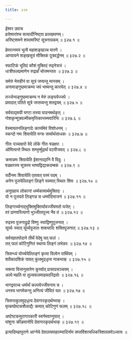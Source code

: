 ```yaml
---
title: ३२७

---
```

ईश्वर उवाच  
व्रतेश्वरांश्च सत्यादीनिष्ट्वा व्रतसम्र्पणम्।  
अरिष्टशमने शस्तमरिष्टं सूत्रनायकम् ॥ ३२७.१ ॥  
  
हेमरत्नमयं भूत्यै महाशङ्खञ्च मारणे ।  
आप्यायने शङ्खसूत्रं मौक्तिकं पूत्रवर्द्धनम् ॥ ३२७.२ ॥  
  
स्फाटिकं भूतिदं कौशं मुक्तिदं रुद्रनेत्रजं ।  
धात्रीफलप्रमाणेन रुद्राक्षँ चोत्तमन्ततः ॥ ३२७.३ ॥  
  
समेरुं मेरुहीनं वा सूत्रं जप्यन्तु मानसम् ।  
अनामाङ्गुष्ठमाक्रम्य जपं भाष्यन्तु कारयेत् ॥ ३२७.४ ॥  
  
तर्ज्जन्यङ्गुष्ठमाक्रम्य न मेरुं लङ्घयेज्जपे ।  
प्रमादात् पतिते सूत्रे जप्तव्यन्तु शतद्वयम् ॥ ३२७.५ ॥  
  
सर्ववाद्यमयी घण्टा तस्या वादनमर्थकृत् ।  
गोशकृन्मूत्रवल्मीकमृत्तिकाभस्मवारिभिः ॥ ३२७.६ ॥  
  
वेस्मायतनलिङ्गादेः कार्य्यमेवं विशोधनम् ।  
स्कन्दो नमः शिवायेति मन्त्रः सर्व्वार्थसाधकः ॥ ३२७.७ ॥  
  
गीतः पञ्चाक्षरो वेदे लोके गीतः षडक्षरः ।  
ओमित्यन्ते स्थितः शम्भुर्म्मुद्रार्थं वटवीजवत् ॥ ३२७.८ ॥  
  
क्रमान्नमः शिवायेति ईशानाद्यानि वै विदुः ।  
षडक्षरस्य सूत्रस्य भाष्यद्विद्याकदम्बकं ॥ ३२७.९ ॥  
  
यदोँनमः शिवायेति एतावत् परमं पदम् ।  
अनेन पूजयेल्लिङ्गं लिङ्गे यस्मात् स्थितः शिवः ॥ ३२७.१० ॥  
  
अनुग्रहाय लोकानां धर्म्मकामार्थमुक्तिदः ।  
यो न पूजयते लिङ्गन्न स धर्म्मादिभाजनं ॥ ३२७.११ ॥  
  
लिङ्गार्च्चनाद्भुक्तिमुक्तिर्यावज्जीवमतो यजेत् ।  
वरं प्राणपरित्यागो भुञ्जीतापूज्य नैव तं ॥ ३२७.१२ ॥  
  
रुद्रस्य पूजनाद्रुद्रो विष्णुः स्याद्विष्णुपूजनात् ।  
सूर्य्यः स्यात् सूर्य्यपूजातः शक्त्यादिः शक्तिपूजनात् ॥ ३२७.१३ ॥  
  
सर्वयज्ञतपोदाने तीर्थे वेदेषु यत् फलं ।  
तत् फलं कोटिगुणितं स्थाप्य लिङ्गं लभेन्नरः ॥ ३२७.१४ ॥  
  
त्रिसन्ध्यं योर्च्चयेल्लिङ्गं कृत्वा विल्वेन पार्थिवम् ।  
शतैकादशिकं यावत् कुलमुद्‌धृत्य नाकभाक् ॥ ३२७.१५ ॥  
  
भक्त्या वित्तानुसारेण कुर्य्यात् प्रासादसञ्चयम् ।  
अल्पे महति वा तुल्यफलमाढ्यदरिद्रयोः ॥ ३२७.१६ ॥  
  
भागद्वयञ्च धर्मार्थं कल्पयेज्जीवनाय च ।  
धनस्य भागमेकन्तु अनित्यं जीवितं यतः ॥ ३२७.१७ ॥  
  
त्रिसप्तकुलमुद्‌धृत्य देवागारकृदर्थम्भाक् ।  
मृत्कष्ठेष्टकशैलाद्यैः क्रमात् कोटिगुणं फलम् ॥ ३२७.१८ ॥  
  
अष्टेष्टकसुरागारकारी स्वर्गमवाप्नुयात् ।  
पांशुना क्रीडमानोपि देवागारकृदर्थभाक् ॥ ३२७.१९ ॥  
  
इत्यादिमहापुराणे आग्नेये देवालयमाहात्म्यादिर्नाम सप्तविंशत्यधिकत्रिशततमोऽध्यायः ॥